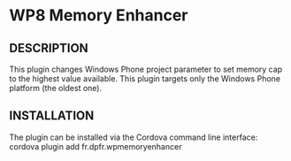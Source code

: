# WP8 Memory Enhancer

## DESCRIPTION

This plugin changes Windows Phone project parameter to set memory cap to the highest value available.
This plugin targets only the Windows Phone platform (the oldest one).

## INSTALLATION

The plugin can be installed via the Cordova command line interface:
cordova plugin add fr.dpfr.wpmemoryenhancer
